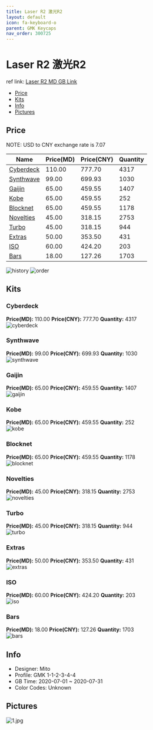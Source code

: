 ```yaml
---
title: Laser R2 激光R2
layout: default
icon: fa-keyboard-o
parent: GMK Keycaps
nav_order: 300725
---
```


# Laser R2 激光R2

ref link: [Laser R2 MD GB Link](https://drop.com/buy/drop-mito-gmk-laser-custom-keycap-set)  
* [Price](#price)  
* [Kits](#kits)  
* [Info](#info)  
* [Pictures](#pictures)  


## Price  

NOTE: USD to CNY exchange rate is 7.07

| Name          | Price(MD)    |  Price(CNY) | Quantity |
| ------------- | ------------ |  ---------- | -------- |
|[Cyberdeck](#cyberdeck)|110.00|777.70|4317|
|[Synthwave](#synthwave)|99.00|699.93|1030|
|[Gaijin](#gaijin)|65.00|459.55|1407|
|[Kobe](#kobe)|65.00|459.55|252|
|[Blocknet](#blocknet)|65.00|459.55|1178|
|[Novelties](#novelties)|45.00|318.15|2753|
|[Turbo](#turbo)|45.00|318.15|944|
|[Extras](#extras)|50.00|353.50|431|
|[ISO](#iso)|60.00|424.20|203|
|[Bars](#bars)|18.00|127.26|1703|

<img src="{{ 'assets/images/gmk-keycaps/laserr2/history.png' | relative_url }}" alt="history" class="image featured">
<img src="{{ 'assets/images/gmk-keycaps/laserr2/order.png' | relative_url }}" alt="order" class="image featured">

## Kits  
### Cyberdeck  
**Price(MD):** 110.00    **Price(CNY):** 777.70    **Quantity:** 4317  
<img src="{{ 'assets/images/gmk-keycaps/laserr2/kits_pics/cyberdeck.jpg' | relative_url }}" alt="cyberdeck" class="image featured">

### Synthwave  
**Price(MD):** 99.00    **Price(CNY):** 699.93    **Quantity:** 1030  
<img src="{{ 'assets/images/gmk-keycaps/laserr2/kits_pics/synthwave.jpg' | relative_url }}" alt="synthwave" class="image featured">

### Gaijin  
**Price(MD):** 65.00    **Price(CNY):** 459.55    **Quantity:** 1407  
<img src="{{ 'assets/images/gmk-keycaps/laserr2/kits_pics/gaijin.jpg' | relative_url }}" alt="gaijin" class="image featured">

### Kobe  
**Price(MD):** 65.00    **Price(CNY):** 459.55    **Quantity:** 252  
<img src="{{ 'assets/images/gmk-keycaps/laserr2/kits_pics/kobe.jpg' | relative_url }}" alt="kobe" class="image featured">

### Blocknet  
**Price(MD):** 65.00    **Price(CNY):** 459.55    **Quantity:** 1178  
<img src="{{ 'assets/images/gmk-keycaps/laserr2/kits_pics/blocknet.jpg' | relative_url }}" alt="blocknet" class="image featured">

### Novelties  
**Price(MD):** 45.00    **Price(CNY):** 318.15    **Quantity:** 2753  
<img src="{{ 'assets/images/gmk-keycaps/laserr2/kits_pics/novelties.jpg' | relative_url }}" alt="novelties" class="image featured">

### Turbo  
**Price(MD):** 45.00    **Price(CNY):** 318.15    **Quantity:** 944  
<img src="{{ 'assets/images/gmk-keycaps/laserr2/kits_pics/turbo.jpg' | relative_url }}" alt="turbo" class="image featured">

### Extras  
**Price(MD):** 50.00    **Price(CNY):** 353.50    **Quantity:** 431  
<img src="{{ 'assets/images/gmk-keycaps/laserr2/kits_pics/extras.jpg' | relative_url }}" alt="extras" class="image featured">

### ISO  
**Price(MD):** 60.00    **Price(CNY):** 424.20    **Quantity:** 203  
<img src="{{ 'assets/images/gmk-keycaps/laserr2/kits_pics/iso.jpg' | relative_url }}" alt="iso" class="image featured">

### Bars  
**Price(MD):** 18.00    **Price(CNY):** 127.26    **Quantity:** 1703  
<img src="{{ 'assets/images/gmk-keycaps/laserr2/kits_pics/bars.jpg' | relative_url }}" alt="bars" class="image featured">


## Info  
* Designer: Mito  
* Profile: GMK 1-1-2-3-4-4  
* GB Time: 2020-07-01 ~ 2020-07-31  
* Color Codes: Unknown  


## Pictures  
<img src="{{ 'assets/images/gmk-keycaps/laserr2/rendering_pics/1.jpg' | relative_url }}" alt="1.jpg" class="image featured">
